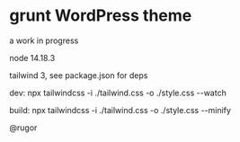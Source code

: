 # grunt WordPress theme

a work in progress

node 14.18.3 

tailwind 3, see package.json for deps

dev: npx tailwindcss -i ./tailwind.css -o ./style.css --watch

build: npx tailwindcss -i ./tailwind.css -o ./style.css --minify

@rugor